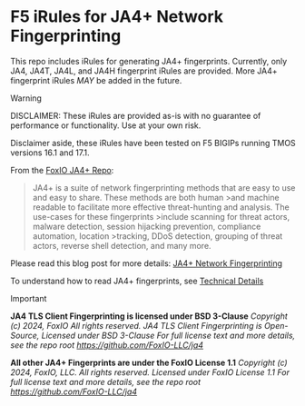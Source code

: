 # F5 iRules for JA4+ Network Fingerprinting

This repo includes iRules for generating JA4+ fingerprints.  Currently, only JA4, JA4T, JA4L, and JA4H fingerprint iRules are provided.  More JA4+ fingerprint iRules *MAY* be added in the future.

> [!WARNING]
>DISCLAIMER: These iRules are provided as-is with no guarantee of performance or functionality.  Use at your own risk.

Disclaimer aside, these iRules have been tested on F5 BIGIPs running TMOS versions 16.1 and 17.1. 

From the [FoxIO JA4+ Repo](https://github.com/FoxIO-LLC/ja4):
>JA4+ is a suite of network fingerprinting methods that are easy to use and easy to share. These methods are both human >and machine readable to facilitate more effective threat-hunting and analysis. The use-cases for these fingerprints >include scanning for threat actors, malware detection, session hijacking prevention, compliance automation, location >tracking, DDoS detection, grouping of threat actors, reverse shell detection, and many more.

Please read this blog post for more details: [JA4+ Network Fingerprinting](https://medium.com/foxio/ja4-network-fingerprinting-9376fe9ca637)

To understand how to read JA4+ fingerprints, see [Technical Details](https://github.com/FoxIO-LLC/ja4/blob/main/technical_details/README.md)

> [!IMPORTANT]
>**JA4 TLS Client Fingerprinting is licensed under BSD 3-Clause**
>_Copyright (c) 2024, FoxIO_
>_All rights reserved._
>_JA4 TLS Client Fingerprinting is Open-Source, Licensed under BSD 3-Clause_
>_For full license text and more details, see the repo root https://github.com/FoxIO-LLC/ja4_
>
>**All other JA4+ Fingerprints are under the FoxIO License 1.1**
>_Copyright (c) 2024, FoxIO, LLC._
>_All rights reserved._
>_Licensed under FoxIO License 1.1_
>_For full license text and more details, see the repo root https://github.com/FoxIO-LLC/ja4_

